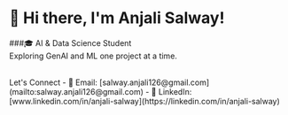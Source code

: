 # 👋 Hi there, I'm Anjali Salway!

###🎓 AI & Data Science Student
</br>
Exploring GenAI and ML one project at a time.

</br>
Let's Connect
- 📧 Email: [salway.anjali126@gmail.com](mailto:salway.anjali126@gmail.com)  
- 🔗 LinkedIn: [www.linkedin.com/in/anjali-salway](https://linkedin.com/in/anjali-salway) 

